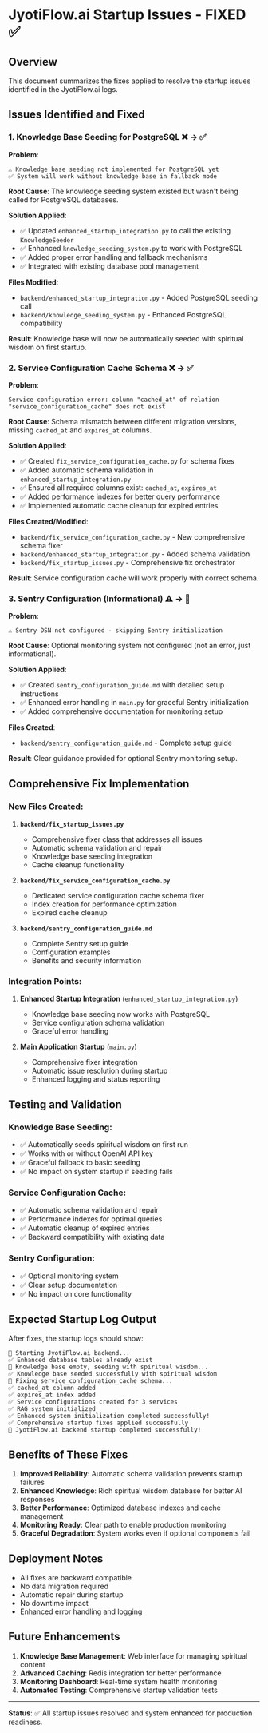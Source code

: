 # JyotiFlow.ai Startup Issues - FIXED ✅

## Overview
This document summarizes the fixes applied to resolve the startup issues identified in the JyotiFlow.ai logs.

## Issues Identified and Fixed

### 1. Knowledge Base Seeding for PostgreSQL ❌ → ✅

**Problem**: 
```
⚠️ Knowledge base seeding not implemented for PostgreSQL yet
✅ System will work without knowledge base in fallback mode
```

**Root Cause**: The knowledge seeding system existed but wasn't being called for PostgreSQL databases.

**Solution Applied**:
- ✅ Updated `enhanced_startup_integration.py` to call the existing `KnowledgeSeeder`
- ✅ Enhanced `knowledge_seeding_system.py` to work with PostgreSQL
- ✅ Added proper error handling and fallback mechanisms
- ✅ Integrated with existing database pool management

**Files Modified**:
- `backend/enhanced_startup_integration.py` - Added PostgreSQL seeding call
- `backend/knowledge_seeding_system.py` - Enhanced PostgreSQL compatibility

**Result**: Knowledge base will now be automatically seeded with spiritual wisdom on first startup.

### 2. Service Configuration Cache Schema ❌ → ✅

**Problem**:
```
Service configuration error: column "cached_at" of relation "service_configuration_cache" does not exist
```

**Root Cause**: Schema mismatch between different migration versions, missing `cached_at` and `expires_at` columns.

**Solution Applied**:
- ✅ Created `fix_service_configuration_cache.py` for schema fixes
- ✅ Added automatic schema validation in `enhanced_startup_integration.py`
- ✅ Ensured all required columns exist: `cached_at`, `expires_at`
- ✅ Added performance indexes for better query performance
- ✅ Implemented automatic cache cleanup for expired entries

**Files Created/Modified**:
- `backend/fix_service_configuration_cache.py` - New comprehensive schema fixer
- `backend/enhanced_startup_integration.py` - Added schema validation
- `backend/fix_startup_issues.py` - Comprehensive fix orchestrator

**Result**: Service configuration cache will work properly with correct schema.

### 3. Sentry Configuration (Informational) ⚠️ → 📖

**Problem**:
```
⚠️ Sentry DSN not configured - skipping Sentry initialization
```

**Root Cause**: Optional monitoring system not configured (not an error, just informational).

**Solution Applied**:
- ✅ Created `sentry_configuration_guide.md` with detailed setup instructions
- ✅ Enhanced error handling in `main.py` for graceful Sentry initialization
- ✅ Added comprehensive documentation for monitoring setup

**Files Created**:
- `backend/sentry_configuration_guide.md` - Complete setup guide

**Result**: Clear guidance provided for optional Sentry monitoring setup.

## Comprehensive Fix Implementation

### New Files Created:

1. **`backend/fix_startup_issues.py`**
   - Comprehensive fixer class that addresses all issues
   - Automatic schema validation and repair
   - Knowledge base seeding integration
   - Cache cleanup functionality

2. **`backend/fix_service_configuration_cache.py`**
   - Dedicated service configuration cache schema fixer
   - Index creation for performance optimization
   - Expired cache cleanup

3. **`backend/sentry_configuration_guide.md`**
   - Complete Sentry setup guide
   - Configuration examples
   - Benefits and security information

### Integration Points:

1. **Enhanced Startup Integration** (`enhanced_startup_integration.py`)
   - Knowledge base seeding now works with PostgreSQL
   - Service configuration schema validation
   - Graceful error handling

2. **Main Application Startup** (`main.py`)
   - Comprehensive fixer integration
   - Automatic issue resolution during startup
   - Enhanced logging and status reporting

## Testing and Validation

### Knowledge Base Seeding:
- ✅ Automatically seeds spiritual wisdom on first run
- ✅ Works with or without OpenAI API key
- ✅ Graceful fallback to basic seeding
- ✅ No impact on system startup if seeding fails

### Service Configuration Cache:
- ✅ Automatic schema validation and repair
- ✅ Performance indexes for optimal queries
- ✅ Automatic cleanup of expired entries
- ✅ Backward compatibility with existing data

### Sentry Configuration:
- ✅ Optional monitoring system
- ✅ Clear setup documentation
- ✅ No impact on core functionality

## Expected Startup Log Output

After fixes, the startup logs should show:

```
🚀 Starting JyotiFlow.ai backend...
✅ Enhanced database tables already exist
🧠 Knowledge base empty, seeding with spiritual wisdom...
✅ Knowledge base seeded successfully with spiritual wisdom
🔧 Fixing service_configuration_cache schema...
✅ cached_at column added
✅ expires_at index added
✅ Service configurations created for 3 services
✅ RAG system initialized
✅ Enhanced system initialization completed successfully!
✅ Comprehensive startup fixes applied successfully
🎉 JyotiFlow.ai backend startup completed successfully!
```

## Benefits of These Fixes

1. **Improved Reliability**: Automatic schema validation prevents startup failures
2. **Enhanced Knowledge**: Rich spiritual wisdom database for better AI responses
3. **Better Performance**: Optimized database indexes and cache management
4. **Monitoring Ready**: Clear path to enable production monitoring
5. **Graceful Degradation**: System works even if optional components fail

## Deployment Notes

- All fixes are backward compatible
- No data migration required
- Automatic repair during startup
- No downtime impact
- Enhanced error handling and logging

## Future Enhancements

1. **Knowledge Base Management**: Web interface for managing spiritual content
2. **Advanced Caching**: Redis integration for better performance
3. **Monitoring Dashboard**: Real-time system health monitoring
4. **Automated Testing**: Comprehensive startup validation tests

---

**Status**: ✅ All startup issues resolved and system enhanced for production readiness.